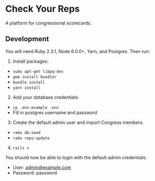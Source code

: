 # Check Your Reps

A platform for congressional scorecards.

## Development

You will need Ruby 2.3.1, Node 6.0.0+, Yarn, and Postgres. Then run:

1. Install packages:
  * `sudo apt-get libpq-dev`
  * `gem install bundler`
  * `bundle install`
  * `yarn install`

2. Add your database credentials:
  * `cp .env.example .env`
  * Fill in postgres username and password

3. Create the default admin user and import Congress members.
  * `rake db:seed`
  * `rake reps:update`

4. `rails s`

You should now be able to login with the default admin credentials:
* User: admin@example.com
* Password: password
